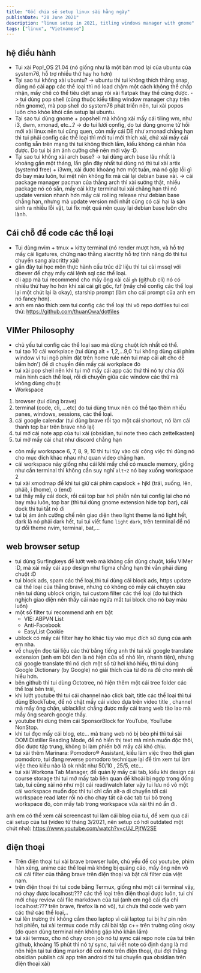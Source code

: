 ```yaml
---
title: "Gốc chia sẻ setup linux sài hằng ngày"
publishDate: "20 June 2021"
description: "linux setup in 2021, titling windows manager with gnome"
tags: ["linux", "Vietnamese"]
---
```


## hệ điều hành

- Tui xài Pop!\_OS 21.04 (nó giống như là một bản mod lại của ubuntu của
  system76, hỗ trợ nhiều thứ hay ho hơn)
- Tại sao tui không xài ubuntu? -> ubuntu thì tui không thích thằng snap, dùng
  nó cài app các thể loại thì nó load chậm một cách không thể chấp nhận, mấy chế
  có thể tiêu diệt snap rôi xài flatpak thay thế cũng được. -> tui dùng pop
  shell (cũng thuộc kiểu tiling window manager chạy trên nền gnome), mà pop
  shell do system76 phát triển nên, tui xài popos luôn cho khỏe khỏi cần setup
  lại ubuntu.
- Tại sao tui dùng gnome + popshell mà không xài mấy cái tiling wm, như i3, dwm,
  xmonad, etc...? -> do tui lười config, do tui dùng gnome từ hồi mới xài linux
  nên tui cũng quen, còn mấy cái DE như xmonad chẳng hạn thì tui phải config các
  thể loại thì mới tui mới thích xài, chứ xài mấy cái config sẵn trên mạng thì
  tui không thích lắm, kiểu không cá nhân hóa được. Do tui bị ám ảnh cưỡng chế
  nên mới vậy :D.
- Tại sao tui không xài arch base? -> tui dùng arch base lâu nhất là khoảng gần
  một tháng, lần gần đây nhất tui dùng nó thì tui xài artix (systemd free) +
  i3wm, xài được khoảng hơn một tuần, mà nó gặp lỗi gì đó bay màu luôn, tui mệt
  nên không fix mà cài lại debian base xài. -> cái package manager pacman của
  thằng arch thì xài sướng thật, nhiều package nó có sẵn, mấy cái kitty terminal
  tui xài chẳng hạn thì nó update version nhanh hơn mấy cái rolling release như
  debian base chẳng hạn, nhưng mà update version mới nhất cũng có cái hại là sản
  sinh ra nhiều lỗi vặt, tui fix mệt quá nên quay lại debian base luôn cho lành.

## Cái chỗ để code các thể loại

- Tui dùng nvim + tmux + kitty terminal (nó render mượt hơn, và hỗ trợ mấy cái
  ligatures, chừng nào thằng alacritty hỗ trợ tính năng đó thì tui chuyển sang
  alacritty xài)
- gần đây tui học môn thực hành cấu trúc dữ liệu thì tui cài mssql với dbever để
  chạy mấy cái lệnh sql các thể loại.
- cli app mà tui recommend cho mấy ông xài cái `gh` (github cli) nó có nhiều thứ
  hay ho hơn khi xài cái git gốc, fzf (mấy chế config các thể loại lại một chút
  lại là okay), starship prompt (làm cho cái prompt của anh em nó fancy hơn).
- anh em nào thích xem tui config các thể loại thì vô repo dotfiles tui coi thử:
  <https://github.com/thuanOwa/dotfiles>

## VIMer Philosophy

- chủ yếu tui config các thể loại sao mà dùng chuột ích nhất có thể.
- tui tạo 10 cái workplace (tui dùng alt + 1,2,...9,0 'tui không dùng cái phím
  window vì tui ngõ phím đặt trên home rule nên tui map cái alt cho dễ bấm hơn')
  để di chuyển đến mấy cái workplace đó
- tui xài pop shell nên khi tui mở mấy cái app các thứ thì nó tự chia đôi màn
  hình cách thể loại, rồi di chuyển giữa các window các thứ mà không dùng chuột
- Workspace

1. browser (tui dùng brave)
2. terminal (code, cli, ...etc) do tui dùng tmux nên có thể tạo thêm nhiều
   panes, windows, sessions, các thể loại.
3. cái google calendar (tui dùng brave rồi tạo một cái shortcut, nó làm cái
   thanh top bar trên brave nhỏ lại)
4. tui mở cái note app của tui xài (obsidian, tui note theo cách zettelkasten)
5. tui mở mấy cái chat như discord chẳng hạn

- còn mấy workspace 6, 7, 8, 9, 10 thì tui tùy vào cái công việc thì dùng nó cho
  mục đích khác nhau như quan video chẳng hạn.
- cái workspace này giống như cái khi mấy chế có muscle memory, giống như cần
  terminal thì không cần suy nghĩ `alt+2` nó bay xuống workspace 2
- tui xài xmodmap để khi tui giữ cái phím capslock + hjkl (trái, xuống, lên,
  phải), i (home), o (end)
- tui thấy mấy cái dock, rồi cái top bar hơi phiền nên tui config lại cho nó bay
  màu luôn, top bar (thì tui dùng gnome extension hide top bar), cái dock thì
  tui tắt nó đi
- tui bị ám ảnh cưỡng chế nên giao diện theo light theme là nó light hết, dark
  là nó phải dark hết, tui tui viết func `light` `dark`, trên terminal để nó tự
  đổi theme nvim, terminal, bat,...

## web browser setup

- tui dùng Surfingkeys để lướt web mà không cần dùng chuột, kiểu VIMer :D, mà
  xài mấy cái app design như figma chẳng hạn thì vẫn phải dùng chuột :D
- tui block ads, spam các thể loại,thì tui dùng cái block ads, https update cái
  thể loại của thằng brave, nhưng có không có mấy cái chuyên xâu nên tui dùng
  ublock origin, tui custom filter các thể loại (do tui thích nghịch giao diện
  nên thấy cái nào ngứa mắt tui block cho nó bay màu luôn)
- một số filter tui recommend anh em bật
  - VIE: ABPVN List
  - Anti-Facebook
  - EasyList Cookie
- ublock có mấy cái filter hay ho khác tùy vào mục đích sử dụng của anh em nha.
- về chuyện đọc tài liệu các thứ bằng tiếng anh thì tui xài google translate
  extension (anh em bôi đen là nó hiện cửa sổ nhỏ lên, nhanh tiện), nhưng cái
  google translate thì nó dịch một số từ hơi khó hiểu, thì tui dùng Google
  Dictionary (by Google) nó giải thích của từ đó ra để cho mình dễ hiểu hơn.
- bên github thì tui dùng Octotree, nó hiện thêm một cái tree folder các thể
  loại bên trái,
- khi lướt youtube thì tui cái channel nào click bait, title các thể loại thì
  tui dùng BlockTube, để nó chặt mấy cái video dựa trên video title , channel mà
  mấy ông chặn, ublacklist chẳng được mấy cái trang web tào lao mà mấy ông
  search google thấy.
- youtube thì dùng thêm cái SponsorBlock for YouTube, YouTube NonStop.
- khi tui đọc mấy cái blog, etc... mà trang web nó bị béo phì thì tui sài DOM
  Distiller Reading Mode, để nó hiển thị text mà mình muốn độc thôi, độc được
  tập trung, không bị làm phiền bởi mấy cái khó chịu.
- tui xài thêm Marinara: Pomodoro® Assistant, kiểu làm việc theo thời gian
  pomodoro, tui đang reverse pomodoro technique lại để tìm xem tui làm việc theo
  kiểu nào là ok nhất như 50/10 , 25/5, etc...
- tui xài Workona Tab Manager, để quản lý mấy cái tab, kiểu khi design cái
  course storage thì tui mở mấy tab liên quan để khoải bị ngợp trong đống tab,
  tui cũng xài nó như một cái read/watch later vậy tui lưu nó vô một cái
  workspace muốn đọc thì tui chỉ cần alt-a di chuyển tới cái workspace read
  later rồi nó cho chạy tất cả các tab tui bỏ trong workspace đó, còn mấy tab
  trong workspace vừa xài thì nó ẩn đi.

anh em có thể xem cái screencast tui làm cái blog của tui, để xem qua cái cái
setup của tui (video từ tháng 3/2021, nên setup có hơi outdated một chút nha):
<https://www.youtube.com/watch?v=cUJ_PjfW2SE>

## điện thoại

- Trên điện thoại tui xài brave browser luôn, chủ yếu để coi youtube, phim hàn
  xẻng, anime các thể loại mà không bị quảng cáo, mấy ông nên vô cái cái filter
  của thằng brave trên điện thoại và bật cái filter của việt nam.
- trên điện thoại thì tui code bằng Termux, giống như một cái terminal vậy, nó
  chạy được localhost:??? các thể loại trên điện thoại được luôn, tui chỉ mới
  chạy review cái file markdown của tui (anh em ngõ cái địa chỉ localhost:???
  trên brave, firefox là nó vô), tui chưa thử code web yarn các thứ các thể
  loại,..
- tui lên trường thì không cầm theo laptop vì cái laptop tui bị hư pin nên hơi
  phiền, tui xài termux code mấy cái bài tập c++ trên trường cũng okay (do quen
  dùng terminal nên không gặp khó khăn lắm)
- tui xài termux, cho nó chạy cron job nó tự sync cái repo note của tui trên
  github, khoảng 15 phút thì nó tự sync, tui viết note có định dạng là md nên
  hiện tại tui dùng markor để coi note trên điện thoại, (tui đợi thằng obsidian
  publish cái app trên android thì tui chuyển qua obsidian trên điện thoại xài)
